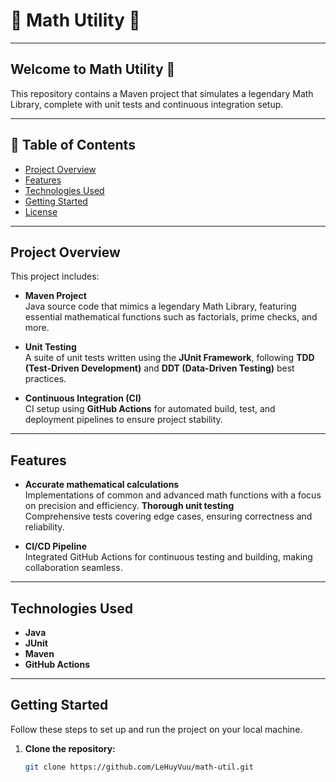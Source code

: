 # 🌟 **Math Utility** 🌟

---

## **Welcome to Math Utility** 🚀

This repository contains a Maven project that simulates a legendary Math Library, complete with unit tests and continuous integration setup.

---

## **📜 Table of Contents**
- [Project Overview](#project-overview)
- [Features](#features)
- [Technologies Used](#technologies-used)
- [Getting Started](#getting-started)
- [License](#license)

---

## **Project Overview**

This project includes:

- **Maven Project**  
  Java source code that mimics a legendary Math Library, featuring essential mathematical functions such as factorials, prime checks, and more.
  
- **Unit Testing**  
  A suite of unit tests written using the **JUnit Framework**, following **TDD (Test-Driven Development)** and **DDT (Data-Driven Testing)** best practices.
  
- **Continuous Integration (CI)**  
  CI setup using **GitHub Actions** for automated build, test, and deployment pipelines to ensure project stability.

---

## **Features**

- **Accurate mathematical calculations**  
  Implementations of common and advanced math functions with a focus on precision and efficiency.
  **Thorough unit testing**  
  Comprehensive tests covering edge cases, ensuring correctness and reliability.
  
- **CI/CD Pipeline**  
  Integrated GitHub Actions for continuous testing and building, making collaboration seamless.

---

## **Technologies Used**

- **Java**
- **JUnit**
- **Maven**
- **GitHub Actions**

---

## **Getting Started**

Follow these steps to set up and run the project on your local machine.

1. **Clone the repository:**
   ```bash
   git clone https://github.com/LeHuyVuu/math-util.git
